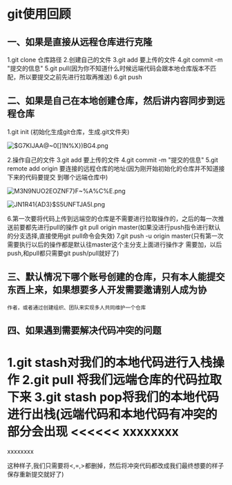 


# git使用回顾
## 一、如果是直接从远程仓库进行克隆
1.git clone 仓库路径
2.创建自己的文件
3.git add 要上传的文件
4.git commit -m "提交的信息"
5.git pull(因为你不知道什么时候远端代码会跟本地仓库版本不匹配，所以要提交之前先进行拉取再推送)
6.git push
## 二、如果是自己在本地创建仓库，然后讲内容同步到远程仓库
1.git init (初始化生成git仓库，生成.git文件夹)

![$G7KIJAA@~0[]1N%X})BG4.png](https://upload-images.jianshu.io/upload_images/14465950-7337fd3f5ee1f7d3.png?imageMogr2/auto-orient/strip%7CimageView2/2/w/1240)

2.操作自己的文件
3.git add 要上传的文件
4.git commit -m "提交的信息"
5.git remote add origin 要连接的远程仓库的地址(因为刚开始初始化的仓库并不知道接下来的代码要提交
	到哪个远端仓库中)
	
![M3N9NUO2EOZNF7}F~%A%C%E.png](https://upload-images.jianshu.io/upload_images/14465950-2a4218cd2e3c85f3.png?imageMogr2/auto-orient/strip%7CimageView2/2/w/1240)
	
![JN1R41{AD3}$S5UNFTJA5I.png](https://upload-images.jianshu.io/upload_images/14465950-4aea1e8f7c758372.png?imageMogr2/auto-orient/strip%7CimageView2/2/w/1240)
	
6.第一次要将代码上传到远端空的仓库是不需要进行拉取操作的，之后的每一次推送前要都先进行pull的操作
	git pull origin master(如果没进行push指令进行默认的分支选择,直接使用git pull命令会失效)
7.git push -u origin master(只有第一次需要执行以后的操作都是默认往master这个主分支上面进行操作才
	需要加，以后push,和pull都只需要git push/pull就好了)
## 三、默认情况下哪个账号创建的仓库，只有本人能提交东西上来，如果想要多人开发需要邀请别人成为协
	作者，或者通过创建组织、团队来实现多人共同维护一个仓库
## 四、如果遇到需要解决代码冲突的问题
1.git stash对我们的本地代码进行入栈操作
2.git pull 将我们远端仓库的代码拉取下来
3.git stash pop将我们的本地代码进行出栈(远端代码和本地代码有冲突的部分会出现
<<<<<<
xxxxxxxx
========
xxxxxxxx
>>>>>>>
这种样子,我们只需要将<,=,>都删掉，然后将冲突代码都改成我们最终想要的样子保存重新提交就好了)

